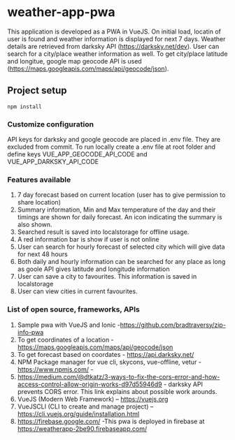 # weather-app-pwa
This application is developed as a PWA in VueJS. On initial load, locatin of user is found and weather information is displayed for next 7 days. Weather details are retrieved from darksky API (https://darksky.net/dev). User can search for a city/place weather information as well. To get city/place latitude and longitue, google map geocode API is used (https://maps.googleapis.com/maps/api/geocode/json).  

## Project setup
```
npm install
``` 
### Customize configuration
API keys for darksky and google geocode are placed in .env file. They are excluded from commit. To run locally create a .env file at root folder and define keys VUE_APP_GEOCODE_API_CODE and VUE_APP_DARKSKY_API_CODE

### Features available
1. 7 day forecast based on current location (user has to give permission to share location)
2. Summary information, Min and Max temperature of the day and their timings are shown for daily forecast. An icon indicating the summary    is also shown.
3. Searched result is saved into localstorage for offline usage.
4. A red information bar is show if user is not online
5. User can search for hourly forecast of selected city which will give data for next 48 hours
6. Both daily and hourly information can be searched for any place as long as goole API gives latitude and longitude information
7. User can save a city to favourites. This information is saved in localstorage
8. User can view cities in current favourites.

### List of open source, frameworks, APIs
1. Sample pwa with VueJS and Ionic -https://github.com/bradtraversy/zip-info-pwa 
2. To get coordinates of a location - https://maps.googleapis.com/maps/api/geocode/json 
3. To get forecast based on coordates - https://api.darksky.net/
4. NPM Package manager for vue cli, skycons, vue-offline, vetur - https://www.npmjs.com/ - 
5. https://medium.com/@dtkatz/3-ways-to-fix-the-cors-error-and-how-access-control-allow-origin-works-d97d55946d9 - darksky API prevents      CORS error. This link explains about possible work arounds.
6. VueJS (Modern Web Framework) – https://vuejs.org 
7. VueJSCLI (CLI to create and manage project) – https://cli.vuejs.org/guide/installation.html
8. https://firebase.google.com/ -This pwa is deployed in firebase at https://weatherapp-2be90.firebaseapp.com/



